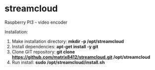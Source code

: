 # streamcloud
Raspberry PI3 - video encoder


Installation:
1. Make installation directory: <b>mkdir -p /opt/streamcloud</b>
2. Install dependencies: <b>apt-get install -y git</b>
1. Clone GIT repository: <b>git clone https://github.com/matrix8412/streamcloud.git /opt/streamcloud</b>
2. Run install: <b>sudo /opt/streamcloud/install.sh</b>
